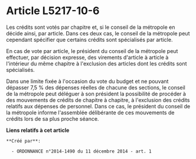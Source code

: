# Article L5217-10-6

Les crédits sont votés par chapitre et, si le conseil de la métropole en décide ainsi, par article. Dans ces deux cas, le
conseil de la métropole peut cependant spécifier que certains crédits sont spécialisés par article. 

En cas de vote par article, le président du conseil de la métropole peut effectuer, par décision expresse, des virements
d'article à article à l'intérieur du même chapitre à l'exclusion des articles dont les crédits sont spécialisés. 

Dans une limite fixée à l'occasion du vote du budget et ne pouvant dépasser 7,5 % des dépenses réelles de chacune des
sections, le conseil de la métropole peut déléguer à son président la possibilité de procéder à des mouvements de crédits de
chapitre à chapitre, à l'exclusion des crédits relatifs aux dépenses de personnel. Dans ce cas, le président du conseil de la
métropole informe l'assemblée délibérante de ces mouvements de crédits lors de sa plus proche séance.

**Liens relatifs à cet article**

	**Créé par**:

	  - ORDONNANCE n°2014-1490 du 11 décembre 2014 - art. 1
